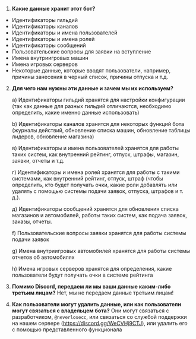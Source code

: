 1) **Какие данные хранит этот бот?**

- Идентификаторы гильдий
- Идентификаторы каналов 
- Идентификаторы и имена пользователей 
- Идентификаторы и имена ролей
- Идентификаторы сообщений
- Пользовательские вопросы для заявки на вступление 
- Имена внутриигровых машин 
- Имена игровых серверов
- Некоторые данные, которые вводят пользователи, например, причины занесения в черный список, причины отпуска и т.д.

2) **Для чего нам нужны эти данные и зачем мы их используем?**

    a) Идентификаторы гильдий хранятся для настройки конфигурации (так как данные для разных гильдий отличаются, необходимо определить, какие именно данные использовать)

    b) Идентификаторы каналов хранятся для некоторых функций бота (журналы действий, обновление списка машин, обновление таблицы лидеров, обновление магазина)
    
    в) Идентификаторы и имена пользователей хранятся для работы таких систем, как внутренний рейтинг, отпуск, штрафы, магазин, заявки, отчеты и т.д. 
    
    г) Идентификаторы и имена ролей хранятся для работы с такими системами, как внутренний рейтинг, отпуск, штраф (чтобы определить, кто будет получать очки, какие роли добавлять или удалять с помощью системы подачи заявок, отпуска, штрафов и т. д.).
    
    д) Идентификаторы сообщений хранятся для обновления списка магазинов и автомобилей, работы таких систем, как подача заявок, заказы, отчеты.

    f) Пользовательские вопросы заявки хранятся для работы системы подачи заявок

    g) Имена внутриигровых автомобилей хранятся для работы системы отчетов об автомобилях

    h) Имена игровых серверов хранятся для определения, какие пользователи будут получать очки в системе рейтинга

3) **Помимо Discord, передаем ли мы ваши данные каким-либо третьим лицам?**
Нет, мы не передаем данные третьим лицам!

4) **Как пользователи могут удалить данные, или как пользователи могут связаться с владельцем бота?**
Они могут связаться с разработчиком, `@neverlosecc`, или связаться со службой поддержки на нашем сервере (https://discord.gg/WeCVHj9CTJ), или удалить его с помощью представленного функционала
